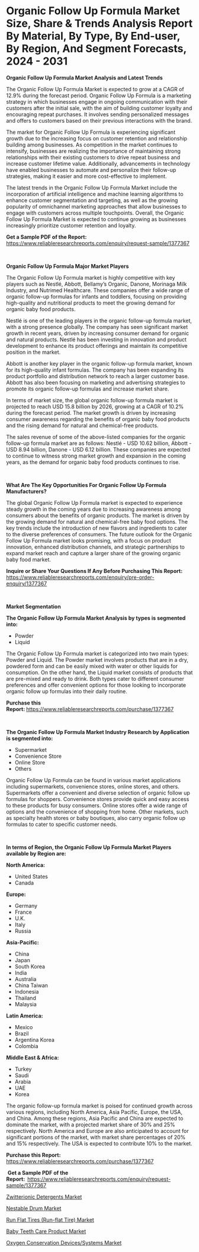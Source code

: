 <p><h1>Organic Follow Up Formula Market Size, Share & Trends Analysis Report By Material, By Type, By End-user, By Region, And Segment Forecasts, 2024 - 2031</h1></p><p><strong>Organic Follow Up Formula Market Analysis and Latest Trends</strong></p>
<p><p>The Organic Follow Up Formula Market is expected to grow at a CAGR of 12.9% during the forecast period. Organic Follow Up Formula is a marketing strategy in which businesses engage in ongoing communication with their customers after the initial sale, with the aim of building customer loyalty and encouraging repeat purchases. It involves sending personalized messages and offers to customers based on their previous interactions with the brand.</p><p>The market for Organic Follow Up Formula is experiencing significant growth due to the increasing focus on customer retention and relationship building among businesses. As competition in the market continues to intensify, businesses are realizing the importance of maintaining strong relationships with their existing customers to drive repeat business and increase customer lifetime value. Additionally, advancements in technology have enabled businesses to automate and personalize their follow-up strategies, making it easier and more cost-effective to implement.</p><p>The latest trends in the Organic Follow Up Formula Market include the incorporation of artificial intelligence and machine learning algorithms to enhance customer segmentation and targeting, as well as the growing popularity of omnichannel marketing approaches that allow businesses to engage with customers across multiple touchpoints. Overall, the Organic Follow Up Formula Market is expected to continue growing as businesses increasingly prioritize customer retention and loyalty.</p></p>
<p><strong>Get a Sample PDF of the Report:&nbsp;</strong> <a href="https://www.reliableresearchreports.com/enquiry/request-sample/1377367">https://www.reliableresearchreports.com/enquiry/request-sample/1377367</a></p>
<p>&nbsp;</p>
<p><strong>Organic Follow Up Formula Major Market Players</strong></p>
<p><p>The Organic Follow Up Formula market is highly competitive with key players such as Nestlé, Abbott, Bellamy’s Organic, Danone, Morinaga Milk Industry, and Nutrimed Healthcare. These companies offer a wide range of organic follow-up formulas for infants and toddlers, focusing on providing high-quality and nutritional products to meet the growing demand for organic baby food products.</p><p>Nestlé is one of the leading players in the organic follow-up formula market, with a strong presence globally. The company has seen significant market growth in recent years, driven by increasing consumer demand for organic and natural products. Nestlé has been investing in innovation and product development to enhance its product offerings and maintain its competitive position in the market.</p><p>Abbott is another key player in the organic follow-up formula market, known for its high-quality infant formulas. The company has been expanding its product portfolio and distribution network to reach a larger customer base. Abbott has also been focusing on marketing and advertising strategies to promote its organic follow-up formulas and increase market share.</p><p>In terms of market size, the global organic follow-up formula market is projected to reach USD 15.8 billion by 2026, growing at a CAGR of 10.2% during the forecast period. The market growth is driven by increasing consumer awareness regarding the benefits of organic baby food products and the rising demand for natural and chemical-free products.</p><p>The sales revenue of some of the above-listed companies for the organic follow-up formula market are as follows: Nestlé - USD 10.62 billion, Abbott - USD 8.94 billion, Danone - USD 6.12 billion. These companies are expected to continue to witness strong market growth and expansion in the coming years, as the demand for organic baby food products continues to rise.</p></p>
<p>&nbsp;</p>
<p><strong>What Are The Key Opportunities For Organic Follow Up Formula Manufacturers?</strong></p>
<p><p>The global Organic Follow Up Formula market is expected to experience steady growth in the coming years due to increasing awareness among consumers about the benefits of organic products. The market is driven by the growing demand for natural and chemical-free baby food options. The key trends include the introduction of new flavors and ingredients to cater to the diverse preferences of consumers. The future outlook for the Organic Follow Up Formula market looks promising, with a focus on product innovation, enhanced distribution channels, and strategic partnerships to expand market reach and capture a larger share of the growing organic baby food market.</p></p>
<p><strong>Inquire or Share Your Questions If Any Before Purchasing This Report:</strong> <a href="https://www.reliableresearchreports.com/enquiry/pre-order-enquiry/1377367">https://www.reliableresearchreports.com/enquiry/pre-order-enquiry/1377367</a></p>
<p>&nbsp;</p>
<p><strong>Market Segmentation</strong></p>
<p><strong>The Organic Follow Up Formula Market Analysis by types is segmented into:</strong></p>
<p><ul><li>Powder</li><li>Liquid</li></ul></p>
<p><p>The Organic Follow Up Formula market is categorized into two main types: Powder and Liquid. The Powder market involves products that are in a dry, powdered form and can be easily mixed with water or other liquids for consumption. On the other hand, the Liquid market consists of products that are pre-mixed and ready to drink. Both types cater to different consumer preferences and offer convenient options for those looking to incorporate organic follow up formulas into their daily routine.</p></p>
<p><strong>Purchase this Report:&nbsp;</strong><a href="https://www.reliableresearchreports.com/purchase/1377367">https://www.reliableresearchreports.com/purchase/1377367</a></p>
<p>&nbsp;</p>
<p><strong>The Organic Follow Up Formula Market Industry Research by Application is segmented into:</strong></p>
<p><ul><li>Supermarket</li><li>Convenience Store</li><li>Online Store</li><li>Others</li></ul></p>
<p><p>Organic Follow Up Formula can be found in various market applications including supermarkets, convenience stores, online stores, and others. Supermarkets offer a convenient and diverse selection of organic follow up formulas for shoppers. Convenience stores provide quick and easy access to these products for busy consumers. Online stores offer a wide range of options and the convenience of shopping from home. Other markets, such as specialty health stores or baby boutiques, also carry organic follow up formulas to cater to specific customer needs.</p></p>
<p>&nbsp;</p>
<p><strong>In terms of Region, the Organic Follow Up Formula Market Players available by Region are:</strong></p>
<p>
    <p> <strong> North America: </strong>
        <ul>
            <li>United States</li>
            <li>Canada</li>
        </ul>
        </p> 
    <p> <strong> Europe: </strong>
        <ul>
            <li>Germany</li>
            <li>France</li>
            <li>U.K.</li>
            <li>Italy</li>
            <li>Russia</li>
        </ul>
        </p> 
    <p> <strong> Asia-Pacific: </strong>
        <ul>
            <li>China</li>
            <li>Japan</li>
            <li>South Korea</li>
            <li>India</li>
            <li>Australia</li>
            <li>China Taiwan</li>
            <li>Indonesia</li>
            <li>Thailand</li>
            <li>Malaysia</li>
        </ul>
        </p> 
    <p> <strong> Latin America: </strong>
        <ul>
            <li>Mexico</li>
            <li>Brazil</li>
            <li>Argentina Korea</li>
            <li>Colombia</li>
        </ul>
        </p> 
    <p> <strong> Middle East & Africa: </strong>
        <ul>
            <li>Turkey</li>
            <li>Saudi</li>
            <li>Arabia</li>
            <li>UAE</li>
            <li>Korea</li>
        </ul>
    </p>
    </p>
<p><p>The organic follow-up formula market is poised for continued growth across various regions, including North America, Asia Pacific, Europe, the USA, and China. Among these regions, Asia Pacific and China are expected to dominate the market, with a projected market share of 30% and 25% respectively. North America and Europe are also anticipated to account for significant portions of the market, with market share percentages of 20% and 15% respectively. The USA is expected to contribute 10% to the market.</p></p>
<p><strong>Purchase this Report: </strong><a href="https://www.reliableresearchreports.com/purchase/1377367">https://www.reliableresearchreports.com/purchase/1377367</a></p>
<p>&nbsp;<strong>Get a Sample PDF of the Report:&nbsp;&nbsp;</strong><a href="https://www.reliableresearchreports.com/enquiry/request-sample/1377367">https://www.reliableresearchreports.com/enquiry/request-sample/1377367</a></p>
<p><strong></strong></p>
<p><p><a href="https://view.publitas.com/reportprime-1/zwitterionic-detergents-market-insights-market-players-and-forecast-till-2031/">Zwitterionic Detergents Market</a></p><p><a href="https://github.com/moyahfrancoestellec51j635wcx/Market-Research-Report-List-1/blob/main/nestable-drum-market.md">Nestable Drum Market</a></p><p><a href="https://fuschia-pecorino-a6d.notion.site/Run-Flat-Tires-Run-flat-Tire-Market-Share-Market-New-Trends-Analysis-Report-By-Type-By-Applicat-b1f0051b79394fc5aed74d489dd96af2">Run Flat Tires (Run-flat Tire) Market</a></p><p><a href="https://github.com/lbird53714/Market-Research-Report-List-3/blob/main/baby-teeth-care-product-market.md">Baby Teeth Care Product Market</a></p><p><a href="https://five-trouble-98a.notion.site/Oxygen-Conservation-Devices-Systems-Market-Centers-on-Aspects-such-as-Market-Growth-Market-Share-M-f1a9fcedfae94b10abae2ba89c5306b0">Oxygen Conservation Devices/Systems Market</a></p></p>